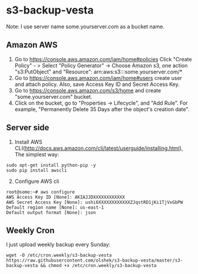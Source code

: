 # s3-backup-vesta

Note: I use server name some.yourserver.com as a bucket name.

## Amazon AWS

1. Go to https://console.aws.amazon.com/iam/home#policies 
Click "Create Policy" - > Select "Policy Generator" -> Choose Amazon s3, one action "s3:PutObject" and 
       "Resource": arn:aws:s3:::some.yourserver.com/*
2. Go to https://console.aws.amazon.com/iam/home#users create user and attach policy. Also, save Access Key ID and Secret Access Key.
3. Go to https://console.aws.amazon.com/s3/home and create "some.yourserver.com" bucket.
4. Click on the bucket, go to "Properties -> Lifecycle", and "Add Rule". For example, "Permanently Delete 35 Days after the object's creation date".

## Server side

1. Install AWS CLI(http://docs.aws.amazon.com/cli/latest/userguide/installing.html), The simplest way:

  ```
  sudo apt-get install python-pip -y
  sudo pip install awscli
  ```
  
2. Configure AWS cli
  
  ``` 
  root@some:~# aws configure
  AWS Access Key ID [None]: AKIAJJDXXXXXXXXXXXX
  AWS Secret Access Key [None]: ushi6XXXXXXXXXXXXZJqstRD1jKi1TjVxGbPW
  Default region name [None]: us-east-1
  Default output format [None]: json
  ```

## Weekly Cron

I just upload weekly backup every Sunday:

```
wget -O /etc/cron.weekly/s3-backup-vesta https://raw.githubusercontent.com/olshek/s3-backup-vesta/master/s3-backup-vesta && chmod +x /etc/cron.weekly/s3-backup-vesta
```
